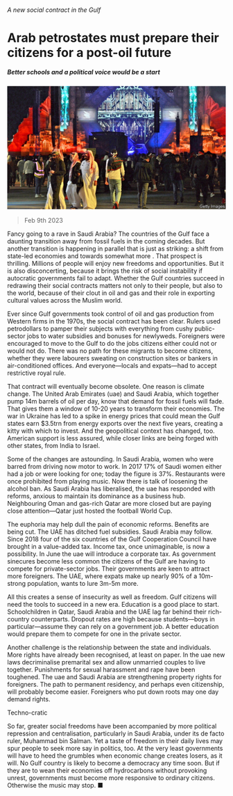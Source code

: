 ###### A new social contract in the Gulf

# Arab petrostates must prepare their citizens for a post-oil future 

##### Better schools and a political voice would be a start 

![image](images/20230211_LDP501.jpg) 

> Feb 9th 2023 

Fancy going to a rave in Saudi Arabia? The countries of the Gulf face a daunting transition away from fossil fuels in the coming decades. But another transition is happening in parallel that is just as striking: a shift from state-led economies and  towards somewhat more . That prospect is thrilling. Millions of people will enjoy new freedoms and opportunities. But it is also disconcerting, because it brings the risk of social instability if autocratic governments fail to adapt. Whether the Gulf countries succeed in redrawing their social contracts matters not only to their people, but also to the world, because of their clout in oil and gas and their role in exporting cultural values across the Muslim world.

Ever since Gulf governments took control of oil and gas production from Western firms in the 1970s, the social contract has been clear. Rulers used petrodollars to pamper their subjects with everything from cushy public-sector jobs to water subsidies and bonuses for newlyweds. Foreigners were encouraged to move to the Gulf to do the jobs citizens either could not or would not do. There was no path for these migrants to become citizens, whether they were labourers sweating on construction sites or bankers in air-conditioned offices. And everyone—locals and expats—had to accept restrictive royal rule.

That contract will eventually become obsolete. One reason is climate change. The United Arab Emirates (uae) and Saudi Arabia, which together pump 14m barrels of oil per day, know that demand for fossil fuels will fade. That gives them a window of 10-20 years to transform their economies. The war in Ukraine has led to a spike in energy prices that could mean the Gulf states earn $3.5trn from energy exports over the next five years, creating a kitty with which to invest. And the geopolitical context has changed, too. American support is less assured, while closer links are being forged with other states, from India to Israel.

Some of the changes are astounding. In Saudi Arabia, women who were barred from driving now motor to work. In 2017 17% of Saudi women either had a job or were looking for one; today the figure is 37%. Restaurants were once prohibited from playing music. Now there is talk of loosening the alcohol ban. As Saudi Arabia has liberalised, the uae has responded with reforms, anxious to maintain its dominance as a business hub. Neighbouring Oman and gas-rich Qatar are more closed but are paying close attention—Qatar just hosted the football World Cup.

The euphoria may help dull the pain of economic reforms. Benefits are being cut. The UAE has ditched fuel subsidies. Saudi Arabia may follow. Since 2018 four of the six countries of the Gulf Cooperation Council have brought in a value-added tax. Income tax, once unimaginable, is now a possibility. In June the uae will introduce a corporate tax. As government sinecures become less common the citizens of the Gulf are having to compete for private-sector jobs. Their governments are keen to attract more foreigners. The UAE, where expats make up nearly 90% of a 10m-strong population, wants to lure 3m-5m more. 

All this creates a sense of insecurity as well as freedom. Gulf citizens will need the tools to succeed in a new era. Education is a good place to start. Schoolchildren in Qatar, Saudi Arabia and the UAE lag far behind their rich-country counterparts. Dropout rates are high because students—boys in particular—assume they can rely on a government job. A better education would prepare them to compete for one in the private sector.

Another challenge is the relationship between the state and individuals. More rights have already been recognised, at least on paper. In the uae new laws decriminalise premarital sex and allow unmarried couples to live together. Punishments for sexual harassment and rape have been toughened. The uae and Saudi Arabia are strengthening property rights for foreigners. The path to permanent residency, and perhaps even citizenship, will probably become easier. Foreigners who put down roots may one day demand rights. 

Techno-cratic 

So far, greater social freedoms have been accompanied by more political repression and centralisation, particularly in Saudi Arabia, under its de facto ruler, Muhammad bin Salman. Yet a taste of freedom in their daily lives may spur people to seek more say in politics, too. At the very least governments will have to heed the grumbles when economic change creates losers, as it will. No Gulf country is likely to become a democracy any time soon. But if they are to wean their economies off hydrocarbons without provoking unrest, governments must become more responsive to ordinary citizens. Otherwise the music may stop. ■

